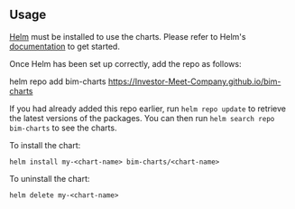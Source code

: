 ## Usage

[Helm](https://helm.sh) must be installed to use the charts.  Please refer to
Helm's [documentation](https://helm.sh/docs) to get started.

Once Helm has been set up correctly, add the repo as follows:

  helm repo add bim-charts https://Investor-Meet-Company.github.io/bim-charts

If you had already added this repo earlier, run `helm repo update` to retrieve
the latest versions of the packages.  You can then run `helm search repo
bim-charts` to see the charts.

To install the <chart-name> chart:

    helm install my-<chart-name> bim-charts/<chart-name>

To uninstall the chart:

    helm delete my-<chart-name>
